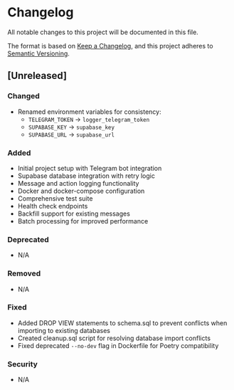 # Changelog

All notable changes to this project will be documented in this file.

The format is based on [Keep a Changelog](https://keepachangelog.com/en/1.0.0/),
and this project adheres to [Semantic Versioning](https://semver.org/spec/v2.0.0.html).

## [Unreleased]

### Changed
- Renamed environment variables for consistency:
  - `TELEGRAM_TOKEN` → `logger_telegram_token`
  - `SUPABASE_KEY` → `supabase_key`
  - `SUPABASE_URL` → `supabase_url`

### Added
- Initial project setup with Telegram bot integration
- Supabase database integration with retry logic
- Message and action logging functionality
- Docker and docker-compose configuration
- Comprehensive test suite
- Health check endpoints
- Backfill support for existing messages
- Batch processing for improved performance

### Deprecated
- N/A

### Removed
- N/A

### Fixed
- Added DROP VIEW statements to schema.sql to prevent conflicts when importing to existing databases
- Created cleanup.sql script for resolving database import conflicts
- Fixed deprecated `--no-dev` flag in Dockerfile for Poetry compatibility

### Security
- N/A 